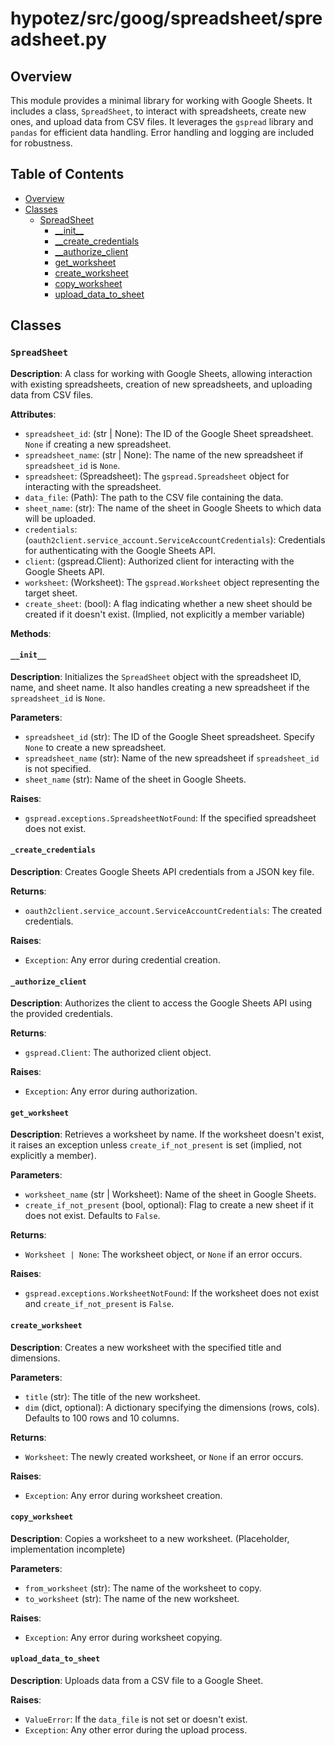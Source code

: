 # hypotez/src/goog/spreadsheet/spreadsheet.py

## Overview

This module provides a minimal library for working with Google Sheets. It includes a class, `SpreadSheet`, to interact with spreadsheets, create new ones, and upload data from CSV files.  It leverages the `gspread` library and `pandas` for efficient data handling. Error handling and logging are included for robustness.

## Table of Contents

* [Overview](#overview)
* [Classes](#classes)
    * [SpreadSheet](#spreadsheet)
        * [\_\_init\_\_](#__init__)
        * [\_\_create\_credentials](#_create_credentials)
        * [\_\_authorize\_client](#_authorize_client)
        * [get\_worksheet](#get_worksheet)
        * [create\_worksheet](#create_worksheet)
        * [copy\_worksheet](#copy_worksheet)
        * [upload\_data\_to\_sheet](#upload_data_to_sheet)


## Classes

### `SpreadSheet`

**Description**: A class for working with Google Sheets, allowing interaction with existing spreadsheets, creation of new spreadsheets, and uploading data from CSV files.

**Attributes**:
- `spreadsheet_id`: (str | None): The ID of the Google Sheet spreadsheet. `None` if creating a new spreadsheet.
- `spreadsheet_name`: (str | None): The name of the new spreadsheet if `spreadsheet_id` is `None`.
- `spreadsheet`: (Spreadsheet): The `gspread.Spreadsheet` object for interacting with the spreadsheet.
- `data_file`: (Path): The path to the CSV file containing the data.
- `sheet_name`: (str): The name of the sheet in Google Sheets to which data will be uploaded.
- `credentials`: (`oauth2client.service_account.ServiceAccountCredentials`): Credentials for authenticating with the Google Sheets API.
- `client`: (gspread.Client): Authorized client for interacting with the Google Sheets API.
- `worksheet`: (Worksheet): The `gspread.Worksheet` object representing the target sheet.
- `create_sheet`: (bool):  A flag indicating whether a new sheet should be created if it doesn't exist. (Implied, not explicitly a member variable)


**Methods**:

#### `__init__`

**Description**: Initializes the `SpreadSheet` object with the spreadsheet ID, name, and sheet name. It also handles creating a new spreadsheet if the `spreadsheet_id` is `None`.

**Parameters**:
- `spreadsheet_id` (str): The ID of the Google Sheet spreadsheet.  Specify `None` to create a new spreadsheet.
- `spreadsheet_name` (str): Name of the new spreadsheet if `spreadsheet_id` is not specified.
- `sheet_name` (str): Name of the sheet in Google Sheets.

**Raises**:
- `gspread.exceptions.SpreadsheetNotFound`: If the specified spreadsheet does not exist.


#### `_create_credentials`

**Description**: Creates Google Sheets API credentials from a JSON key file.

**Returns**:
- `oauth2client.service_account.ServiceAccountCredentials`: The created credentials.

**Raises**:
- `Exception`: Any error during credential creation.


#### `_authorize_client`

**Description**: Authorizes the client to access the Google Sheets API using the provided credentials.

**Returns**:
- `gspread.Client`: The authorized client object.

**Raises**:
- `Exception`: Any error during authorization.


#### `get_worksheet`

**Description**: Retrieves a worksheet by name.  If the worksheet doesn't exist, it raises an exception unless `create_if_not_present` is set (implied, not explicitly a member).

**Parameters**:
- `worksheet_name` (str | Worksheet): Name of the sheet in Google Sheets.
- `create_if_not_present` (bool, optional): Flag to create a new sheet if it does not exist. Defaults to `False`.

**Returns**:
- `Worksheet | None`: The worksheet object, or `None` if an error occurs.

**Raises**:
- `gspread.exceptions.WorksheetNotFound`: If the worksheet does not exist and `create_if_not_present` is `False`.


#### `create_worksheet`

**Description**: Creates a new worksheet with the specified title and dimensions.

**Parameters**:
- `title` (str): The title of the new worksheet.
- `dim` (dict, optional): A dictionary specifying the dimensions (rows, cols). Defaults to 100 rows and 10 columns.


**Returns**:
- `Worksheet`: The newly created worksheet, or `None` if an error occurs.

**Raises**:
- `Exception`: Any error during worksheet creation.


#### `copy_worksheet`

**Description**: Copies a worksheet to a new worksheet. (Placeholder, implementation incomplete)

**Parameters**:
- `from_worksheet` (str): The name of the worksheet to copy.
- `to_worksheet` (str): The name of the new worksheet.


**Raises**:
- `Exception`:  Any error during worksheet copying.



#### `upload_data_to_sheet`

**Description**: Uploads data from a CSV file to a Google Sheet.

**Raises**:
- `ValueError`: If the `data_file` is not set or doesn't exist.
- `Exception`: Any other error during the upload process.